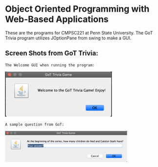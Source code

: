 # Object Oriented Programming with Web-Based Applications

These are the programs for CMPSC221 at Penn State University. The GoT Trivia program utilizes JOptionPane from swing to make a GUI.

## Screen Shots from GoT Trivia:

    The Welcome GUI when running the program:

<img src ="images_/trivia_welcome.png" width="350">


    A sample question from GoT:

<img src ="images_/trivia_question.png" width="400">


